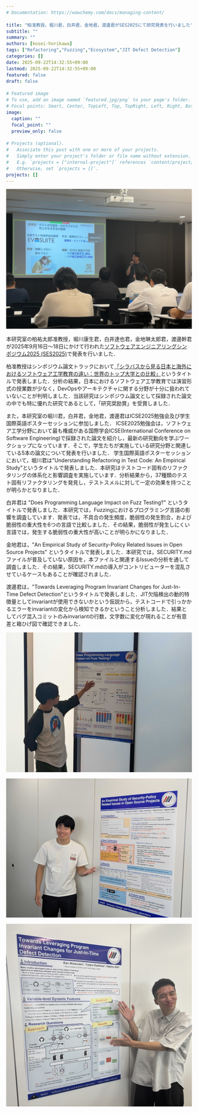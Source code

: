 ```yaml
---
# Documentation: https://wowchemy.com/docs/managing-content/

title: "柏准教授，堀川君，白井君，金地君，渡邊君がSES2025にて研究発表を行いました"
subtitle: ""
summary: ""
authors: [kosei-horikawa]
tags: ["Refactoring","Fuzzing","Ecosystem","JIT Defect Detection"]
categories: []
date: 2025-09-22T14:32:55+09:00
lastmod: 2025-09-22T14:32:55+09:00
featured: false
draft: false

# Featured image
# To use, add an image named `featured.jpg/png` to your page's folder.
# Focal points: Smart, Center, TopLeft, Top, TopRight, Left, Right, BottomLeft, Bottom, BottomRight.
image:
  caption: ""
  focal_point: ""
  preview_only: false

# Projects (optional).
#   Associate this post with one or more of your projects.
#   Simply enter your project's folder or file name without extension.
#   E.g. `projects = ["internal-project"]` references `content/project/deep-learning/index.md`.
#   Otherwise, set `projects = []`.
projects: []
---
```

![](IMG_horikawa-san-presen.jpg)

本研究室の柏祐太郎准教授，堀川康生君，白井達也君，金地琳太郎君，渡邊幹君が2025年9月16日〜18日にかけて行われた[ソフトウェアエンジニアリングシンポジウム2025 (SES2025)](https://ses.sigse.jp/2025/)で発表を行いました．

柏准教授はシンポジウム論文トラックにおいて[「シラバスから見る日本と海外におけるソフトウェア工学教育の違い：世界のトップ大学との比較」](https://ipsj.ixsq.nii.ac.jp/records/2004389)というタイトルで発表しました．分析の結果，日本におけるソフトウェア工学教育では演習形式の授業数が少なく，DevOpsやアーキテクチャに関する分野が十分に扱われていないことが判明しました．当該研究はシンポジウム論文として採録された論文の中でも特に優れた研究であるとして，「研究奨励賞」を受賞しました．

また，本研究室の堀川君，白井君，金地君，渡邊君はICSE2025勉強会及び学生国際英語ポスターセッションに参加しました．
ICSE2025勉強会は，ソフトウェア工学分野において最も権威がある国際学会ICSE(International Conference on Software Engineering)で採録された論文を紹介し，最新の研究動向を学ぶワークショップになっています．そこで，学生たちが実施している研究分野と関連している5本の論文について発表を行いました．
学生国際英語ポスターセッションにおいて，堀川君は"Understanding Refactoring in Test Code: An Empirical Study"というタイトルで発表しました．本研究はテストコード固有のリファクタリングの体系化と影響調査を実施しています．分析結果から，37種類のテスト固有リファクタリングを発見し，テストスメルに対して一定の効果を持つことが明らかとなりました．

白井君は "Does Programming Language Impact on Fuzz Testing?" というタイトルで発表しました．本研究では，Fuzzingにおけるプログラミング言語の影響を調査しています．発表では，不具合の発生頻度，脆弱性の発生割合，および脆弱性の重大性を6つの言語で比較しました．その結果，脆弱性が発生しにくい言語では，発生する脆弱性の重大性が高いことが明らかになりました．

金地君は，"An Empirical Study of Security-Policy Related Issues in Open Source Projects" というタイトルで発表しました．本研究では，SECURITY.mdファイルが普及していない原因を，本ファイルと関連するIssueの分析を通して調査しました．その結果，SECURITY.mdの導入がコントリビューターを混乱させているケースもあることが確認されました．

渡邊君は，"Towards Leveraging Program Invariant Changes for Just-In-Time Defect Detection"というタイトルで発表しました．JIT欠陥検出の動的特徴量としてinvariantが使用できないかという仮説から，テストコードで引っかかるエラーをinvariantの変化から検知できるかということ分析しました．結果としてバグ混入コミットのみinvariantの行数，文字数に変化が現れることが有意差と箱ひげ図で確認できました．

![](IMG_shirai-san-poster.jpg)

![](IMG_kanaji-poster.png)


![](IMG_kan-poster.jpg)

